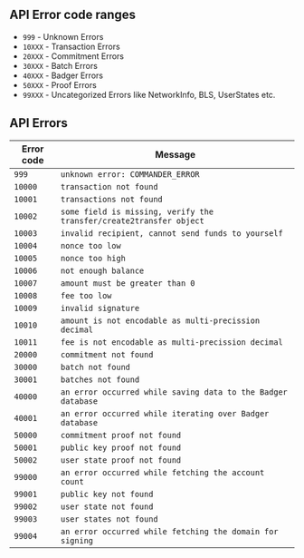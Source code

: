 ## API Error code ranges

- `999` - Unknown Errors
- `10XXX` - Transaction Errors
- `20XXX` - Commitment Errors
- `30XXX` - Batch Errors
- `40XXX` - Badger Errors
- `50XXX` - Proof Errors
- `99XXX` - Uncategorized Errors like NetworkInfo, BLS, UserStates etc.

## API Errors

|  Error code  |                                Message                              |
| ------------ | ------------------------------------------------------------------- |
| `999`        | `unknown error: COMMANDER_ERROR`                                    |
| `10000`      | `transaction not found`                                             |
| `10001`      | `transactions not found`                                            |
| `10002`      | `some field is missing, verify the transfer/create2transfer object` |
| `10003`      | `invalid recipient, cannot send funds to yourself`                  |
| `10004`      | `nonce too low`                                                     |
| `10005`      | `nonce too high`                                                    |
| `10006`      | `not enough balance`                                                |
| `10007`      | `amount must be greater than 0`                                     |
| `10008`      | `fee too low`                                                       |
| `10009`      | `invalid signature`                                                 |
| `10010`      | `amount is not encodable as multi-precission decimal`               |
| `10011`      | `fee is not encodable as multi-precission decimal`                  |
| `20000`      | `commitment not found`                                              |
| `30000`      | `batch not found`                                                   |
| `30001`      | `batches not found`                                                 |
| `40000`      | `an error occurred while saving data to the Badger database`        |
| `40001`      | `an error occurred while iterating over Badger database`            |
| `50000`      | `commitment proof not found`                                        |
| `50001`      | `public key proof not found`                                        |
| `50002`      | `user state proof not found`                                        |
| `99000`      | `an error occurred while fetching the account count`                |
| `99001`      | `public key not found`                                              |
| `99002`      | `user state not found`                                              |
| `99003`      | `user states not found`                                             |
| `99004`      | `an error occurred while fetching the domain for signing`           |
